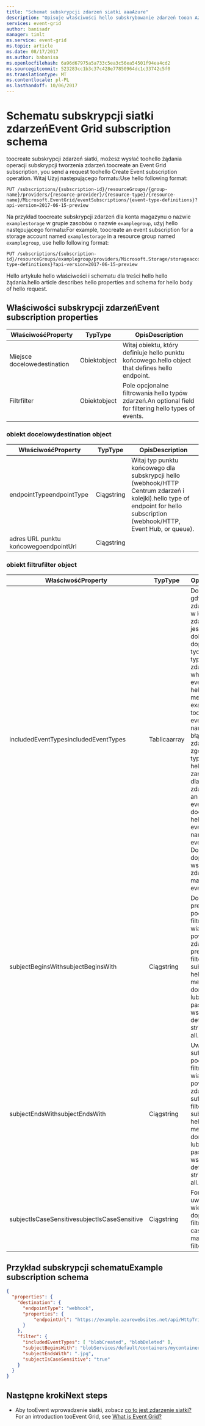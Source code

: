 ```yaml
---
title: "Schemat subskrypcji zdarzeń siatki aaaAzure"
description: "Opisuje właściwości hello subskrybowanie zdarzeń tooan Azure zdarzeń siatki."
services: event-grid
author: banisadr
manager: timlt
ms.service: event-grid
ms.topic: article
ms.date: 08/17/2017
ms.author: babanisa
ms.openlocfilehash: 6a96d67975a5a733c5ea3c56ea54501f94ea4cd2
ms.sourcegitcommit: 523283cc1b3c37c428e77850964dc1c33742c5f0
ms.translationtype: MT
ms.contentlocale: pl-PL
ms.lasthandoff: 10/06/2017
---
```

# <a name="event-grid-subscription-schema"></a><span data-ttu-id="59402-103">Schematu subskrypcji siatki zdarzeń</span><span class="sxs-lookup"><span data-stu-id="59402-103">Event Grid subscription schema</span></span>

<span data-ttu-id="59402-104">toocreate subskrypcji zdarzeń siatki, możesz wysłać toohello żądania operacji subskrypcji tworzenia zdarzeń.</span><span class="sxs-lookup"><span data-stu-id="59402-104">toocreate an Event Grid subscription, you send a request toohello Create Event subscription operation.</span></span> <span data-ttu-id="59402-105">Witaj Użyj następującego formatu:</span><span class="sxs-lookup"><span data-stu-id="59402-105">Use hello following format:</span></span>

```
PUT /subscriptions/{subscription-id}/resourceGroups/{group-name}/providers/{resource-provider}/{resource-type}/{resource-name}/Microsoft.EventGrid/eventSubscriptions/{event-type-definitions}?api-version=2017-06-15-preview
``` 

<span data-ttu-id="59402-106">Na przykład toocreate subskrypcji zdarzeń dla konta magazynu o nazwie `examplestorage` w grupie zasobów o nazwie `examplegroup`, użyj hello następującego formatu:</span><span class="sxs-lookup"><span data-stu-id="59402-106">For example, toocreate an event subscription for a storage account named `examplestorage` in a resource group named `examplegroup`, use hello following format:</span></span>

```
PUT /subscriptions/{subscription-id}/resourceGroups/examplegroup/providers/Microsoft.Storage/storageaccounts/examplestorage/Microsoft.EventGrid/eventSubscriptions/{event-type-definitions}?api-version=2017-06-15-preview
``` 

<span data-ttu-id="59402-107">Hello artykule hello właściwości i schematu dla treści hello hello żądania.</span><span class="sxs-lookup"><span data-stu-id="59402-107">hello article describes hello properties and schema for hello body of hello request.</span></span>
 
## <a name="event-subscription-properties"></a><span data-ttu-id="59402-108">Właściwości subskrypcji zdarzeń</span><span class="sxs-lookup"><span data-stu-id="59402-108">Event subscription properties</span></span>

| <span data-ttu-id="59402-109">Właściwość</span><span class="sxs-lookup"><span data-stu-id="59402-109">Property</span></span> | <span data-ttu-id="59402-110">Typ</span><span class="sxs-lookup"><span data-stu-id="59402-110">Type</span></span> | <span data-ttu-id="59402-111">Opis</span><span class="sxs-lookup"><span data-stu-id="59402-111">Description</span></span> |
| -------- | ---- | ----------- |
| <span data-ttu-id="59402-112">Miejsce docelowe</span><span class="sxs-lookup"><span data-stu-id="59402-112">destination</span></span> | <span data-ttu-id="59402-113">Obiekt</span><span class="sxs-lookup"><span data-stu-id="59402-113">object</span></span> | <span data-ttu-id="59402-114">Witaj obiektu, który definiuje hello punktu końcowego.</span><span class="sxs-lookup"><span data-stu-id="59402-114">hello object that defines hello endpoint.</span></span> |
| <span data-ttu-id="59402-115">Filtr</span><span class="sxs-lookup"><span data-stu-id="59402-115">filter</span></span> | <span data-ttu-id="59402-116">Obiekt</span><span class="sxs-lookup"><span data-stu-id="59402-116">object</span></span> | <span data-ttu-id="59402-117">Pole opcjonalne filtrowania hello typów zdarzeń.</span><span class="sxs-lookup"><span data-stu-id="59402-117">An optional field for filtering hello types of events.</span></span> |

### <a name="destination-object"></a><span data-ttu-id="59402-118">obiekt docelowy</span><span class="sxs-lookup"><span data-stu-id="59402-118">destination object</span></span>

| <span data-ttu-id="59402-119">Właściwość</span><span class="sxs-lookup"><span data-stu-id="59402-119">Property</span></span> | <span data-ttu-id="59402-120">Typ</span><span class="sxs-lookup"><span data-stu-id="59402-120">Type</span></span> | <span data-ttu-id="59402-121">Opis</span><span class="sxs-lookup"><span data-stu-id="59402-121">Description</span></span> |
| -------- | ---- | ----------- |
| <span data-ttu-id="59402-122">endpointType</span><span class="sxs-lookup"><span data-stu-id="59402-122">endpointType</span></span> | <span data-ttu-id="59402-123">Ciąg</span><span class="sxs-lookup"><span data-stu-id="59402-123">string</span></span> | <span data-ttu-id="59402-124">Witaj typ punktu końcowego dla subskrypcji hello (webhook/HTTP Centrum zdarzeń i kolejki).</span><span class="sxs-lookup"><span data-stu-id="59402-124">hello type of endpoint for hello subscription (webhook/HTTP, Event Hub, or queue).</span></span> | 
| <span data-ttu-id="59402-125">adres URL punktu końcowego</span><span class="sxs-lookup"><span data-stu-id="59402-125">endpointUrl</span></span> | <span data-ttu-id="59402-126">Ciąg</span><span class="sxs-lookup"><span data-stu-id="59402-126">string</span></span> |  | 

### <a name="filter-object"></a><span data-ttu-id="59402-127">obiekt filtru</span><span class="sxs-lookup"><span data-stu-id="59402-127">filter object</span></span>

| <span data-ttu-id="59402-128">Właściwość</span><span class="sxs-lookup"><span data-stu-id="59402-128">Property</span></span> | <span data-ttu-id="59402-129">Typ</span><span class="sxs-lookup"><span data-stu-id="59402-129">Type</span></span> | <span data-ttu-id="59402-130">Opis</span><span class="sxs-lookup"><span data-stu-id="59402-130">Description</span></span> |
| -------- | ---- | ----------- |
| <span data-ttu-id="59402-131">includedEventTypes</span><span class="sxs-lookup"><span data-stu-id="59402-131">includedEventTypes</span></span> | <span data-ttu-id="59402-132">Tablica</span><span class="sxs-lookup"><span data-stu-id="59402-132">array</span></span> | <span data-ttu-id="59402-133">Dopasowania, gdy typ zdarzenia hello w komunikacie zdarzenia hello jest tooone dokładnego dopasowania tych nazw typów zdarzeń.</span><span class="sxs-lookup"><span data-stu-id="59402-133">Match when hello event type in hello event message is an exact match tooone of these event type names.</span></span> <span data-ttu-id="59402-134">Zgłasza błąd, jeśli nazwa zdarzenia nie są zgodne z nazwy typów zdarzeń hello zarejestrowany dla hello źródła zdarzenia.</span><span class="sxs-lookup"><span data-stu-id="59402-134">Raises an error when event name does not match hello registered event type names for hello event source.</span></span> <span data-ttu-id="59402-135">Domyślne dopasowuje wszystkie typy zdarzeń.</span><span class="sxs-lookup"><span data-stu-id="59402-135">Default matches all event types.</span></span> |
| <span data-ttu-id="59402-136">subjectBeginsWith</span><span class="sxs-lookup"><span data-stu-id="59402-136">subjectBeginsWith</span></span> | <span data-ttu-id="59402-137">Ciąg</span><span class="sxs-lookup"><span data-stu-id="59402-137">string</span></span> | <span data-ttu-id="59402-138">Dopasowanie prefiksu toohello podmiotu pole filtru w wiadomości powitania zdarzeń.</span><span class="sxs-lookup"><span data-stu-id="59402-138">A prefix-match filter toohello subject field in hello event message.</span></span> <span data-ttu-id="59402-139">domyślne Hello lub pusty ciąg pasuje do wszystkich.</span><span class="sxs-lookup"><span data-stu-id="59402-139">hello default or empty string matches all.</span></span> | 
| <span data-ttu-id="59402-140">subjectEndsWith</span><span class="sxs-lookup"><span data-stu-id="59402-140">subjectEndsWith</span></span> | <span data-ttu-id="59402-141">Ciąg</span><span class="sxs-lookup"><span data-stu-id="59402-141">string</span></span> | <span data-ttu-id="59402-142">Uwzględnij sufiks toohello podmiotu pole filtru w wiadomości powitania zdarzeń.</span><span class="sxs-lookup"><span data-stu-id="59402-142">A suffix-match filter toohello subject field in hello event message.</span></span> <span data-ttu-id="59402-143">domyślne Hello lub pusty ciąg pasuje do wszystkich.</span><span class="sxs-lookup"><span data-stu-id="59402-143">hello default or empty string matches all.</span></span> |
| <span data-ttu-id="59402-144">subjectIsCaseSensitive</span><span class="sxs-lookup"><span data-stu-id="59402-144">subjectIsCaseSensitive</span></span> | <span data-ttu-id="59402-145">Ciąg</span><span class="sxs-lookup"><span data-stu-id="59402-145">string</span></span> | <span data-ttu-id="59402-146">Formanty z uwzględnieniem wielkości liter dopasowanie filtrów.</span><span class="sxs-lookup"><span data-stu-id="59402-146">Controls case-sensitive matching for filters.</span></span> |


## <a name="example-subscription-schema"></a><span data-ttu-id="59402-147">Przykład subskrypcji schematu</span><span class="sxs-lookup"><span data-stu-id="59402-147">Example subscription schema</span></span>

```json
{
  "properties": {
    "destination": {
      "endpointType": "webhook",
      "properties": {
          "endpointUrl": "https://example.azurewebsites.net/api/HttpTriggerCSharp1?code=VXbGWce53l48Mt8wuotr0GPmyJ/nDT4hgdFj9DpBiRt38qqnnm5OFg=="
      }
    },
    "filter": {
      "includedEventTypes": [ "blobCreated", "blobDeleted" ],
      "subjectBeginsWith": "blobServices/default/containers/mycontainer/log",
      "subjectEndsWith": ".jpg",
      "subjectIsCaseSensitive": "true"
    }
  }
}
```

## <a name="next-steps"></a><span data-ttu-id="59402-148">Następne kroki</span><span class="sxs-lookup"><span data-stu-id="59402-148">Next steps</span></span>

* <span data-ttu-id="59402-149">Aby tooEvent wprowadzenie siatki, zobacz [co to jest zdarzenie siatki?](overview.md)</span><span class="sxs-lookup"><span data-stu-id="59402-149">For an introduction tooEvent Grid, see [What is Event Grid?](overview.md)</span></span>

